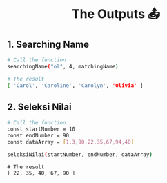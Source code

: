 <h1 align="center">
The Outputs 📤
</h1>

<h2>
1. Searching Name
</h2>

```bash
# Call the function
searchingName("ol", 4, matchingName)
```
```bash
# The result
[ 'Carol', 'Caroline', 'Carolyn', 'Olivia' ]
```

<h2>
2. Seleksi Nilai
</h2>

```bash
# Call the function
const startNumber = 10
const endNumber = 90
const dataArray = [1,3,90,22,35,67,94,40]

seleksiNilai(startNumber, endNumber, dataArray)
```
```
# The result
[ 22, 35, 40, 67, 90 ]
```
